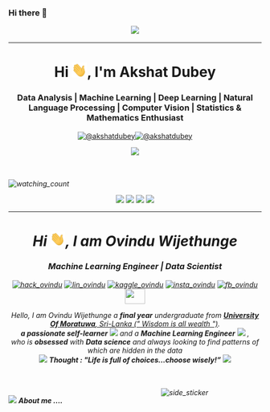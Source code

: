 ### Hi there 👋


<p align="center">
  <img src="https://media0.giphy.com/media/CVtNe84hhYF9u/giphy.gif?cid=ecf05e47qc0sotr7gpdlmv194xzskb0ct4ryut4pw63s37qy&rid=giphy.gif" height="200"/>
</p>
<hr>
<h1 align="center">Hi <img src="https://raw.githubusercontent.com/ABSphreak/ABSphreak/master/gifs/Hi.gif" width="30px">, I'm Akshat Dubey</h1>
<h3 align="center"> Data Analysis | Machine Learning | Deep Learning | Natural Language Processing | Computer Vision | Statistics & Mathematics Enthusiast</h3>
<p align="center">
<a href="https://www.linkedin.com/in/akshat0007/" target="blank"><img align="center" src="https://www.logo.wine/a/logo/LinkedIn/LinkedIn-Icon-Logo.wine.svg" alt="@akshatdubey" height="50" width="70" /></a><a href="https://www.kaggle.com/akshat0007/" target="blank"><img align="center" src="https://www.vectorlogo.zone/logos/kaggle/kaggle-icon.svg" alt="@akshatdubey" height="30" width="40" /></a>
</p>
</p>

<p align="center">
  <em>
<p align="center">
  <img src="https://s27389.pcdn.co/wp-content/uploads/2019/08/AdobeStock_244675452.jpeg" height="200"/>
</p>
<br>

<p align="left"> 
<img src="https://komarev.com/ghpvc/?username=OvinduWijethunge&color=brightgreen" alt="watching_count" />
 </p>
 <p align="center">
<img src="https://img.shields.io/badge/Age-26-blue" />
  <img src="https://img.shields.io/badge/Focus-Machine%20Learning-brightgreen" />
  <img src="https://img.shields.io/badge/Lives-Sri%20Lanka-success" />
  <img src="https://img.shields.io/badge/Languages-English%20%26%20Sinhala-brightgreen" />
</p>
<hr>
<h1 align="center">Hi <img src="https://raw.githubusercontent.com/ABSphreak/ABSphreak/master/gifs/Hi.gif" width="30px">, I am Ovindu Wijethunge </h1>
<h3 align="center">Machine Learning Engineer | Data Scientist </h3>
<p align="center">
<a href="https://www.hackerrank.com/OvinduWijethunge" target="blank"><img align="center" src="https://cdn.worldvectorlogo.com/logos/hackerrank.svg" alt="hack_ovindu" height="30" width="40" /></a>
<a href="https://www.linkedin.com/in/ovinduwijethunge/" target="blank"><img align="center" src="https://image.flaticon.com/icons/png/128/174/174857.png" alt="lin_ovindu" height="30" width="40" /></a>  
<a href="https://www.kaggle.com/ovinduwijethunge" target="blank"><img align="center" src="https://www.vectorlogo.zone/logos/kaggle/kaggle-icon.svg" alt="kaggle_ovindu" height="30" width="40" /></a>
<a href="https://www.instagram.com/ovindu_vesuvius/" target="blank"><img align="center" src="https://image.flaticon.com/icons/png/128/174/174855.png" alt="insta_ovindu" height="30" width="40" /></a>
<a href="https://www.facebook.com/ovindu.wijethunge.7/" target="blank"><img align="center" src="https://www.svgrepo.com/show/299425/facebook.svg" alt="fb_ovindu" height="30" width="40" /></a>
 <a href = "mailto: oumw.udesh@gmail.com"><img align="center" src="https://seeklogo.com/images/G/gmail-new-2020-logo-32DBE11BB4-seeklogo.com.png" height="30" width="40" /></a>
</p>
</p>



<p align="center">
  <em>
    Hello, I am Ovindu Wijethunge a <b>final year</b> undergraduate from <a href="https://uom.lk/"> <b>University Of Moratuwa</b>, Sri-Lanka (" Wisdom is all wealth ")</a>. <br>
    <b>a passionate self-learner</b> <img src="https://github.com/TheDudeThatCode/TheDudeThatCode/blob/master/Assets/Developer.gif" width="30px"> and a <b>Machine Learning Engineer</b>&nbsp;<img src="https://github.com/TheDudeThatCode/TheDudeThatCode/blob/master/Assets/Designer.gif" width="36px">&nbsp,<br>who is <b>obsessed</b>
    with <b>Data science</b> and always looking to find patterns of which are hidden in the data 
  </em> 
  <br>
  <img src="https://media.giphy.com/media/gH3LO09IOiZIqePwv9/giphy.gif" width="50" /> <b><i align="center">Thought : "Life is full of choices…choose wisely!”</i></b> <img src="https://media.giphy.com/media/qjqUcgIyRjsl2/giphy.gif" width="50" />
</p>
<br><br>
<img align="right" width=200px height=200px alt="side_sticker" src="https://media.giphy.com/media/TEnXkcsHrP4YedChhA/giphy.gif" />

<img src="https://media.giphy.com/media/iY8CRBdQXODJSCERIr/giphy.gif" width="30px">&nbsp;***About me ....***

<!--
**mathiyarasuc/mathiyarasuc** is a ✨ _special_ ✨ repository because its `README.md` (this file) appears on your GitHub profile.

Here are some ideas to get you started:

✅ 😏 I'm fluent in ***Data Analytics, Machine Learning, Deep Learning, Computer Vision, and Natural Language Processing***.

✅ 🧐 Currently I am advancing in Graph Embeddings, Graph Machine Learning, and Graph Neural Networks.

✅ 🧐 I am a ***Kaggle Master***.
  
✅ 😇 Open for ***project collaborations***.

✅ 😄 My trust lies in data. Ssshhh! Data is whispering.

✅ 😍 My opinion about you: Without data you're just another person with an opinion.

✅ ⚡ Fun fact: In the next 10 years, Data Science will do more for medicine than all the ***biological sciences combined***. --- **Vinod Khosla(Co-Founder of Sun Microsystems)**

<img src="https://media.giphy.com/media/ObNTw8Uzwy6KQ/giphy.gif" width="30px">&nbsp;***Languages & Tools I have experience with.***
<p align="left">
  
  <code> <img height="50" src="https://raw.githubusercontent.com/devicons/devicon/master/icons/c/c-original.svg"> </code>
  <code> <img height="50" src="https://raw.githubusercontent.com/devicons/devicon/master/icons/cplusplus/cplusplus-original.svg"> </code>
  <code><img height="50" src="https://iconape.com/wp-content/files/wd/352572/svg/352572.svg"></code><code> 
  <code> <img height="50" src="https://www.vectorlogo.zone/logos/tensorflow/tensorflow-ar21.svg"> </code>
  <code> <img height="50" src="https://www.vectorlogo.zone/logos/pytorch/pytorch-ar21.svg"> </code>
  <code> <img height="50" src="https://www.vectorlogo.zone/logos/google_cloud/google_cloud-icon.svg"> </code>
  <code> <img height="50" src="https://www.docker.com/sites/default/files/d8/2019-07/horizontal-logo-monochromatic-white.png"> </code>
  <code> <img height="50" src="https://www.vectorlogo.zone/logos/kubernetes/kubernetes-ar21.svg"> </code>
  <code> <img height="50" src="https://www.vectorlogo.zone/logos/opencv/opencv-ar21.svg"> </code>

  <code> <img height="50" src="https://avatars.githubusercontent.com/u/58118658?v=4"> </code>
  <code> <img height="50" src="https://cdn.iconscout.com/icon/free/png-512/git-1-226092.png"> </code>
  <code> <img height="50" src="https://upload.wikimedia.org/wikipedia/commons/thumb/9/93/MongoDB_Logo.svg/2560px-MongoDB_Logo.svg.png"> </code>
  <code> <img height="50" src="https://d1.awsstatic.com/asset-repository/products/amazon-rds/1024px-MySQL.ff87215b43fd7292af172e2a5d9b844217262571.png"> </code>
 </code>
  <hr>
  <p align="center">
 <i><b>GitHub Stats</b></i></p>
<p><img align="left" src="https://github-readme-stats.vercel.app/api/top-langs?username=dubeyakshat07&show_icons=true&locale=en&layout=compact" alt="akshatdubey" /></p>

<p>&nbsp;<img align="center" src="https://github-readme-stats.vercel.app/api?username=dubeyakshat07&show_icons=true&locale=en" alt="akshatdubey" width="410" /></p>

<hr>

